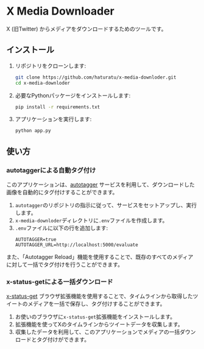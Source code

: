 # X Media Downloader

X (旧Twitter) からメディアをダウンロードするためのツールです。

## インストール

1.  リポジトリをクローンします:
    ```bash
    git clone https://github.com/haturatu/x-media-downloder.git
    cd x-media-downloder
    ```
2.  必要なPythonパッケージをインストールします:
    ```bash
    pip install -r requirements.txt
    ```
3.  アプリケーションを実行します:
    ```bash
    python app.py
    ```

## 使い方

### autotaggerによる自動タグ付け

このアプリケーションは、[autotagger](https://github.com/haturatu/autotagger) サービスを利用して、ダウンロードした画像を自動的にタグ付けすることができます。

1.  `autotagger`のリポジトリの指示に従って、サービスをセットアップし、実行します。
2.  `x-media-downloder`ディレクトリに`.env`ファイルを作成します。
3.  `.env`ファイルに以下の行を追加します:
    ```
    AUTOTAGGER=true
    AUTOTAGGER_URL=http://localhost:5000/evaluate
    ```

また、「Autotagger Reload」機能を使用することで、既存のすべてのメディアに対して一括でタグ付けを行うことができます。

### x-status-getによる一括ダウンロード

[x-status-get](https://github.com/haturatu/x-status-get) ブラウザ拡張機能を使用することで、タイムラインから取得したツイートのメディアを一括で保存し、タグ付けすることができます。

1.  お使いのブラウザに`x-status-get`拡張機能をインストールします。
2.  拡張機能を使ってXのタイムラインからツイートデータを収集します。
3.  収集したデータを利用して、このアプリケーションでメディアの一括ダウンロードとタグ付けができます。
